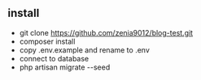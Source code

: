 ## install


- git clone https://github.com/zenia9012/blog-test.git
- composer install
- copy .env.example and rename to .env
- connect to database
- php artisan migrate --seed
